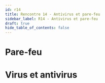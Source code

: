 ```yaml
---
id: r14
title: Rencontre 14 - Antivirus et pare-feu
sidebar_label: R14 - Antivirus et pare-feu
draft: true
hide_table_of_contents: false
---
```


# Pare-feu



# Virus et antivirus





